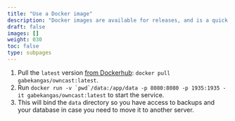 ```yaml
---
title: "Use a Docker image"
description: "Docker images are available for releases, and is a quick way to get up and running."
draft: false
images: []
weight: 030
toc: false
type: subpages
---
```


1. Pull the `latest` version [from Dockerhub](https://hub.docker.com/r/gabekangas/owncast/tags): `docker pull gabekangas/owncast:latest`.
1. Run ``docker run -v `pwd`/data:/app/data -p 8080:8080 -p 1935:1935 -it gabekangas/owncast:latest`` to start the service.
1. This will bind the `data` directory so you have access to backups and your database in case you need to move it to another server.
